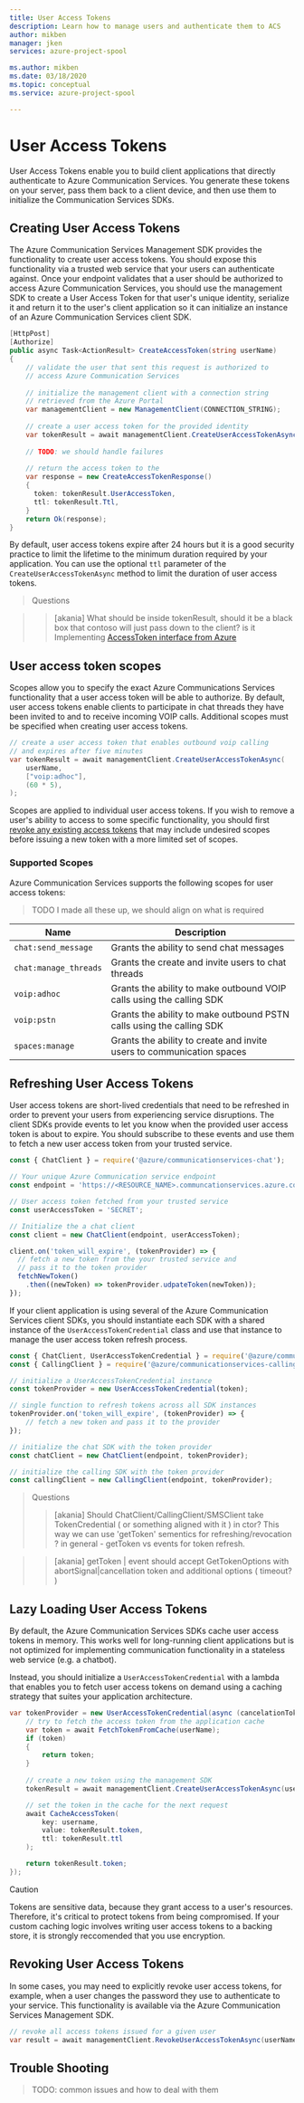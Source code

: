 ```yaml
---
title: User Access Tokens
description: Learn how to manage users and authenticate them to ACS
author: mikben
manager: jken
services: azure-project-spool

ms.author: mikben
ms.date: 03/18/2020
ms.topic: conceptual
ms.service: azure-project-spool

---
```

# User Access Tokens

User Access Tokens enable you to build client applications that directly authenticate to Azure Communication Services. You generate these tokens on your server, pass them back to a client device, and then use them to initialize the Communication Services SDKs.

## Creating User Access Tokens

The Azure Communication Services Management SDK provides the functionality to create user access tokens. You should expose this functionality via a trusted web service that your users can authenticate against. Once your endpoint validates that a user should be authorized to access Azure Communication Services, you should use the management SDK to create a User Access Token for that user's unique identity, serialize it and return it to the user's client application so it can initialize an instance of an Azure Communication Services client SDK.

```csharp
[HttpPost]
[Authorize]
public async Task<ActionResult> CreateAccessToken(string userName)
{
    // validate the user that sent this request is authorized to
    // access Azure Communication Services
    
    // initialize the management client with a connection string
    // retrieved from the Azure Portal
    var managementClient = new ManagementClient(CONNECTION_STRING);
    
    // create a user access token for the provided identity
    var tokenResult = await managementClient.CreateUserAccessTokenAsync(userName);
    
    // TODO: we should handle failures
    
    // return the access token to the
    var response = new CreateAccessTokenResponse()
    {
      token: tokenResult.UserAccessToken,
      ttl: tokenResult.Ttl,
    }
    return Ok(response);
}
```

By default, user access tokens expire after 24 hours but it is a good security practice to limit the lifetime to the minimum duration required by your application. You can use the optional `ttl` parameter of the `CreateUserAccessTokenAsync` method to limit the duration of user access tokens.

> Questions

>> [akania] What should be inside tokenResult, should it be a black box that contoso will just pass down to the client? is it Implementing [AccessToken interface from Azure](https://docs.microsoft.com/en-us/dotnet/api/azure.core.accesstoken?view=azure-dotnet)

## User access token scopes

Scopes allow you to specify the exact Azure Communications Services functionality that a user access token will be able to authorize. By default, user access tokens enable clients to participate in chat threads they have been invited to and to receive incoming VOIP calls. Additional scopes must be specified when creating user access tokens.

```csharp
// create a user access token that enables outbound voip calling
// and expires after five minutes
var tokenResult = await managementClient.CreateUserAccessTokenAsync(
    userName,
    ["voip:adhoc"],
    (60 * 5),
);
```

Scopes are applied to individual user access tokens. If you wish to remove a user's ability to access to some specific functionality, you should first [revoke any existing access tokens](#revoking-user-access-tokens) that may include undesired scopes before issuing a new token with a more limited set of scopes.

### Supported Scopes

Azure Communication Services supports the following scopes for user access tokens:

> TODO I made all these up, we should align on what is required

| Name                   | Description  |
| -----------------------|--------------|
| `chat:send_message`    | Grants the ability to send chat messages |
| `chat:manage_threads`  | Grants the create and invite users to chat threads|
| `voip:adhoc`           | Grants the ability to make outbound VOIP calls using the calling SDK|
| `voip:pstn`            | Grants the ability to make outbound PSTN calls using the calling SDK |
| `spaces:manage`        | Grants the ability to create and invite users to communication spaces |

## Refreshing User Access Tokens

User access tokens are short-lived credentials that need to be refreshed in order to prevent your users from experiencing service disruptions. The client SDKs provide events to let you know when the provided user access token is about to expire. You should subscribe to these events and use them to fetch a new user access token from your trusted service.

```javascript
const { ChatClient } = require('@azure/communicationservices-chat');

// Your unique Azure Communication service endpoint
const endpoint = 'https://<RESOURCE_NAME>.communcationservices.azure.com';

// User access token fetched from your trusted service
const userAccessToken = 'SECRET';

// Initialize the a chat client
const client = new ChatClient(endpoint, userAccessToken);

client.on('token_will_expire', (tokenProvider) => {
  // fetch a new token from the your trusted service and
  // pass it to the token provider
  fetchNewToken()
    .then((newToken) => tokenProvider.udpateToken(newToken));
});
```
If your client application is using several of the Azure Communication Services client SDKs, you should instantiate each SDK with a shared instance of the `UserAccessTokenCredential` class and use that instance to manage the user access token refresh process.

```javascript
const { ChatClient, UserAccessTokenCredential } = require('@azure/communicationservices-chat');
const { CallingClient } = require('@azure/communicationservices-calling');

// initialize a UserAccessTokenCredential instance
const tokenProvider = new UserAccessTokenCredential(token);

// single function to refresh tokens across all SDK instances
tokenProvider.on('token_will_expire', (tokenProvider) => { 
    // fetch a new token and pass it to the provider
});

// initialize the chat SDK with the token provider
const chatClient = new ChatClient(endpoint, tokenProvider);

// initialize the calling SDK with the token provider
const callingClient = new CallingClient(endpoint, tokenProvider);
```

> Questions
>> [akania] Should ChatClient/CallingClient/SMSClient take TokenCredential ( or something aligned with it ) in ctor? This way we can use 'getToken' sementics for refreshing/revocation ? in general - getToken vs events for token refresh.

>> [akania] getToken | event should accept GetTokenOptions with abortSignal|cancellation token and additional options ( timeout? )

## Lazy Loading User Access Tokens

By default, the Azure Communication Services SDKs cache user access tokens in memory. This works well for long-running client applications but is not optimized for implementing communication functionality in a stateless web service (e.g. a chatbot).

Instead, you should initialize a `UserAccessTokenCredential` with a lambda that enables you to fetch user access tokens on demand using a caching strategy that suites your application architecture.

```csharp
var tokenProvider = new UserAccessTokenCredential(async (cancelationToken) => {
    // try to fetch the access token from the application cache
    var token = await FetchTokenFromCache(userName);
    if (token) 
    {
        return token;
    }
    
    // create a new token using the management SDK 
    tokenResult = await managementClient.CreateUserAccessTokenAsync(username);

    // set the token in the cache for the next request
    await CacheAccessToken(
        key: username, 
        value: tokenResult.token, 
        ttl: tokenResult.ttl
    );

    return tokenResult.token;
});
```

> [!CAUTION] 
> Tokens are sensitive data, because they grant access to a user's resources. Therefore, it's critical to protect tokens from being compromised. If your custom caching logic involves writing user access tokens to a backing store, it is strongly reccomended that you use encryption.

## Revoking User Access Tokens

In some cases, you may need to explicitly revoke user access tokens, for example, when a user changes the password they use to authenticate to your service. This functionality is available via the Azure Communication Services Management SDK.

```csharp
// revoke all access tokens issued for a given user
var result = await managementClient.RevokeUserAccessTokenAsync(userName);
```

## Trouble Shooting

> TODO: common issues and how to deal with them

